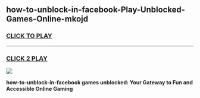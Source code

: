 
## how-to-unblock-in-facebook-Play-Unblocked-Games-Online-mkojd
<h3>
<a href="https://premium76.site?title=how-to-unblock-in-facebook&ref=25A">CLICK TO PLAY</a></h3>
<hr>

<h3>
<a href="https://premium76.site?title=how-to-unblock-in-facebook&ref=25A">CLICK 2 PLAY</a>
  
</h3>

<a href="https://premium76.site?title=how-to-unblock-in-facebook&ref=25A"><img src="https://clearcache.store/games.png"></a>


**how-to-unblock-in-facebook games unblocked: Your Gateway to Fun and Accessible Online Gaming**
